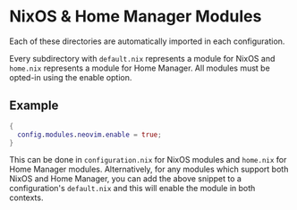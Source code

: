 # NixOS & Home Manager Modules

Each of these directories are automatically imported in each configuration.

Every subdirectory with `default.nix` represents a module for NixOS and
`home.nix` represents a module for Home Manager. All modules must be opted-in
using the enable option.

## Example

```nix
{
  config.modules.neovim.enable = true;
}
```

This can be done in `configuration.nix` for NixOS modules and `home.nix` for
Home Manager modules. Alternatively, for any modules which support both NixOS
and Home Manager, you can add the above snippet to a configuration's
`default.nix` and this will enable the module in both contexts.
